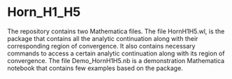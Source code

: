 # Horn_H1_H5

The repository contains two Mathematica files. 
The file HornH1H5.wl, is the package that contains all the analytic continuation along with their corresponding region of convergence. It also contains necessary commands to access a certain analytic continuation along with its region of convergence.
The file Demo_HornH1H5.nb is a demonstration Mathematica notebook that contains few examples based on the package.
